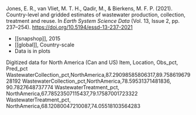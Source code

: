 Jones, E. R., van Vliet, M. T. H., Qadir, M., & Bierkens, M. F. P. (2021). Country-level and gridded estimates of wastewater production, collection, treatment and reuse. In _Earth System Science Data_ (Vol. 13, Issue 2, pp. 237–254). https://doi.org/10.5194/essd-13-237-2021

- [[snapshop]], 2015
- [[global]], Country-scale
- Data is in plots

Digitized data for North America (Can and US)
Item, Location, Obs_pct, Pred_pct
WastewaterCollection_pct,NorthAmerica,87.29098585806317,89.75861967928192
WastewaterCollection_pct,NorthAmerica,78.59531371481836, 90.7827648737774
WastewaterTreatment_pct, NorthAmerica,67.78523507115437,79.17587001723322
WastewaterTreatment_pct, NorthAmerica,68.12080047210087,74.05518103564283